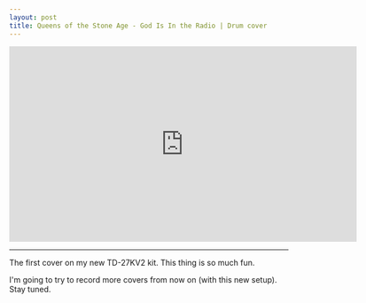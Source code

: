```yaml
---
layout: post
title: Queens of the Stone Age - God Is In the Radio | Drum cover
---
```


<iframe width="627" height="353" src="https://www.youtube.com/embed/zHChLL9V0Uo" title="God is in the radio - QOTSA | version 1" frameborder="0" allow="accelerometer; autoplay; clipboard-write; encrypted-media; gyroscope; picture-in-picture; web-share" referrerpolicy="strict-origin-when-cross-origin" allowfullscreen></iframe>

---

The first cover on my new TD-27KV2 kit. This thing is so much fun.

I'm going to try to record more covers from now on (with this new setup). Stay tuned.
